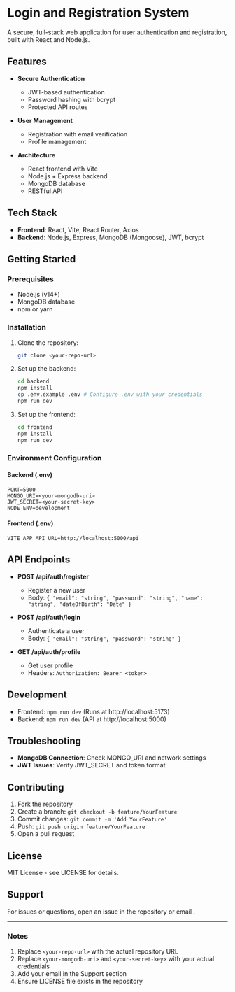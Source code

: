 # Login and Registration System

A secure, full-stack web application for user authentication and registration, built with React and Node.js.

## Features

- **Secure Authentication**

  - JWT-based authentication
  - Password hashing with bcrypt
  - Protected API routes

- **User Management**

  - Registration with email verification
  - Profile management

- **Architecture**
  - React frontend with Vite
  - Node.js + Express backend
  - MongoDB database
  - RESTful API

## Tech Stack

- **Frontend**: React, Vite, React Router, Axios
- **Backend**: Node.js, Express, MongoDB (Mongoose), JWT, bcrypt

## Getting Started

### Prerequisites

- Node.js (v14+)
- MongoDB database
- npm or yarn

### Installation

1. Clone the repository:

   ```bash
   git clone <your-repo-url>
   ```

2. Set up the backend:

   ```bash
   cd backend
   npm install
   cp .env.example .env # Configure .env with your credentials
   npm run dev
   ```

3. Set up the frontend:
   ```bash
   cd frontend
   npm install
   npm run dev
   ```

### Environment Configuration

#### Backend (.env)

```env
PORT=5000
MONGO_URI=<your-mongodb-uri>
JWT_SECRET=<your-secret-key>
NODE_ENV=development
```

#### Frontend (.env)

```env
VITE_APP_API_URL=http://localhost:5000/api
```

## API Endpoints

- **POST /api/auth/register**

  - Register a new user
  - Body: `{ "email": "string", "password": "string", "name": "string", "dateOfBirth": "Date" }`

- **POST /api/auth/login**

  - Authenticate a user
  - Body: `{ "email": "string", "password": "string" }`

- **GET /api/auth/profile**
  - Get user profile
  - Headers: `Authorization: Bearer <token>`

## Development

- Frontend: `npm run dev` (Runs at http://localhost:5173)
- Backend: `npm run dev` (API at http://localhost:5000)

## Troubleshooting

- **MongoDB Connection**: Check MONGO_URI and network settings
- **JWT Issues**: Verify JWT_SECRET and token format

## Contributing

1. Fork the repository
2. Create a branch: `git checkout -b feature/YourFeature`
3. Commit changes: `git commit -m 'Add YourFeature'`
4. Push: `git push origin feature/YourFeature`
5. Open a pull request

## License

MIT License - see LICENSE for details.

## Support

For issues or questions, open an issue in the repository or email <your-email>.

---

### Notes

1. Replace `<your-repo-url>` with the actual repository URL
2. Replace `<your-mongodb-uri>` and `<your-secret-key>` with your actual credentials
3. Add your email in the Support section
4. Ensure LICENSE file exists in the repository
